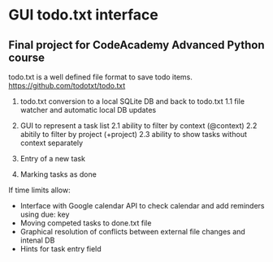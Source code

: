 # GUI todo.txt interface
## Final project for CodeAcademy Advanced Python course

todo.txt is a well defined file format to save todo items.
https://github.com/todotxt/todo.txt

1. todo.txt conversion to a local SQLite DB and back to todo.txt
 1.1 file watcher and automatic local DB updates

2. GUI to represent a task list
 2.1 ability to filter by context (@context)
 2.2 abitily to filter by project (+project)
 2.3 ability to show tasks without context separately

3. Entry of a new task

4. Marking tasks as done

If time limits allow:
- Interface with Google calendar API to check calendar and add reminders using due: key
- Moving competed tasks to done.txt file
- Graphical resolution of conflicts between external file changes and intenal DB
- Hints for task entry field
